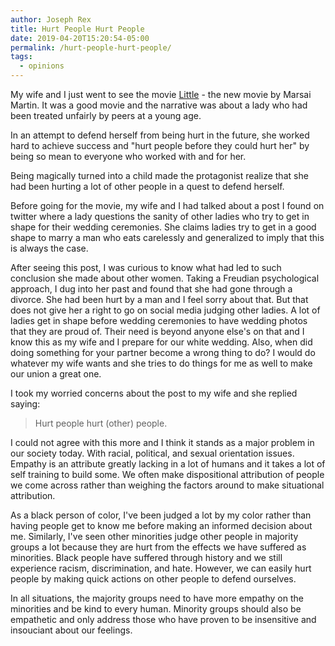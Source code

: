 ```yaml
---
author: Joseph Rex
title: Hurt People Hurt People
date: 2019-04-20T15:20:54-05:00
permalink: /hurt-people-hurt-people/
tags:
  - opinions
---
```

My wife and I just went to see the movie [Little][1] - the new movie by Marsai Martin.
It was a good movie and the narrative was about a lady who had been treated unfairly
by peers at a young age.
<!--more-->

In an attempt to defend herself from being hurt in the future,
she worked hard to achieve success and "hurt people before they could hurt her" by
being so mean to everyone who worked with and for her.

Being magically turned into a child made the protagonist realize that she had been
hurting a lot of other people in a quest to defend herself.

Before going for the movie, my wife and I had talked about a post I found on twitter
where a lady questions the sanity of other ladies who try to get in shape for their
wedding ceremonies. She claims ladies try to get in a good shape to marry a man who
eats carelessly and generalized to imply that this is always the case.

After seeing this post, I was curious to know what had led to such conclusion she
made about other women. Taking a Freudian psychological approach, I dug into her past
and found that she had gone through a divorce. She had been hurt by a man and I feel
sorry about that. But that does not give her a right to go on social media judging
other ladies. A lot of ladies get in shape before wedding ceremonies to have wedding
photos that they are proud of. Their need is beyond anyone else's on that and I know
this as my wife and I prepare for our white wedding. Also, when did doing something
for your partner become a wrong thing to do? I would do whatever my wife wants and she
tries to do things for me as well to make our union a great one.

I took my worried concerns about the post to my wife and she replied saying:

> Hurt people hurt (other) people.

I could not agree with this more and I think it stands as a major problem in our society
today. With racial, political, and sexual orientation issues. Empathy is an attribute
greatly lacking in a lot of humans and it takes a lot of self training to build some.
We often make dispositional attribution of people we come across rather than weighing
the factors around to make situational attribution.

As a black person of color, I've been judged a lot by my color rather than having people
get to know me before making an informed decision about me. Similarly, I've seen other
minorities judge other people in majority groups a lot because they are hurt from the
effects we have suffered as minorities. Black people have suffered through history and
we still experience racism, discrimination, and hate. However, we can easily hurt people
by making quick actions on other people to defend ourselves.

In all situations, the majority groups need to have more empathy on the minorities and
be kind to every human. Minority groups should also be empathetic and only address those
who have proven to be insensitive and insouciant about our feelings.


[1]: https://www.imdb.com/title/tt8085790/?ref_=nv_sr_1?ref_=nv_sr_1
